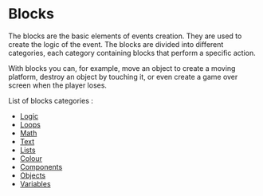 # Blocks

The blocks are the basic elements of events creation. They are used to create the logic of the event. The blocks are divided into different categories, each category containing blocks that perform a specific action.

With blocks you can, for example, move an object to create a moving platform, destroy an object by touching it, or even create a game over screen when the player loses.

List of blocks categories :

* [Logic](./blocks/logic.md)
* [Loops](./blocks/loops.md)
* [Math](./blocks/math.md)
* [Text](./blocks/text.md)
* [Lists](./blocks/lists.md)
* [Colour](./blocks/colour.md)
* [Components](./blocks/components.md)
* [Objects](./blocks/objects.md)
* [Variables](./blocks/variables.md)